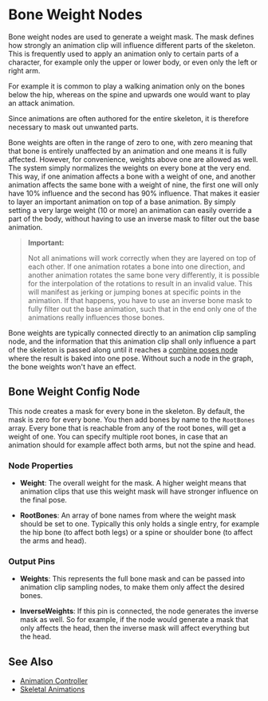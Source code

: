 # Bone Weight Nodes

Bone weight nodes are used to generate a weight mask. The mask defines how strongly an animation clip will influence different parts of the skeleton. This is frequently used to apply an animation only to certain parts of a character, for example only the upper or lower body, or even only the left or right arm.

For example it is common to play a walking animation only on the bones below the hip, whereas on the spine and upwards one would want to play an attack animation.

Since animations are often authored for the entire skeleton, it is therefore necessary to mask out unwanted parts.

Bone weights are often in the range of zero to one, with zero meaning that that bone is entirely unaffected by an animation and one means it is fully affected. However, for convenience, weights above one are allowed as well. The system simply normalizes the weights on every bone at the very end. This way, if one animation affects a bone with a weight of one, and another animation affects the same bone with a weight of nine, the first one will only have 10% influence and the second has 90% influence. That makes it easier to layer an important animation on top of a base animation. By simply setting a very large weight (10 or more) an animation can easily override a part of the body, without having to use an inverse mask to filter out the base animation.

> **Important:**
>
> Not all animations will work correctly when they are layered on top of each other. If one animation rotates a bone into one direction, and another animation rotates the same bone very differently, it is possible for the interpolation of the rotations to result in an invalid value. This will manifest as jerking or jumping bones at specific points in the animation. If that happens, you have to use an inverse bone mask to fully filter out the base animation, such that in the end only one of the animations really influences those bones. 

Bone weights are typically connected directly to an animation clip sampling node, and the information that this animation clip shall only influence a part of the skeleton is passed along until it reaches a [combine poses node](anim-nodes-combine-poses.md) where the result is baked into one pose. Without such a node in the graph, the bone weights won't have an effect.

## Bone Weight Config Node

This node creates a mask for every bone in the skeleton. By default, the mask is zero for every bone. You then add bones by name to the `RootBones` array. Every bone that is reachable from any of the root bones, will get a weight of one. You can specify multiple root bones, in case that an animation should for example affect both arms, but not the spine and head.

### Node Properties

* **Weight**: The overall weight for the mask. A higher weight means that animation clips that use this weight mask will have stronger influence on the final pose.

* **RootBones**: An array of bone names from where the weight mask should be set to one. Typically this only holds a single entry, for example the hip bone (to affect both legs) or a spine or shoulder bone (to affect the arms and head).
  
### Output Pins

* **Weights**: This represents the full bone mask and can be passed into animation clip sampling nodes, to make them only affect the desired bones.

* **InverseWeights**: If this pin is connected, the node generates the inverse mask as well. So for example, if the node would generate a mask that only affects the head, then the inverse mask will affect everything but the head.


## See Also


* [Animation Controller](animation-controller-overview.md)
* [Skeletal Animations](../skeletal-animation-overview.md)

